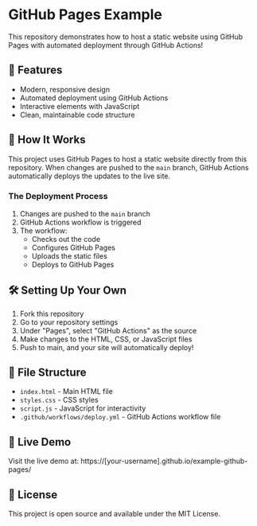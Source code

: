 # GitHub Pages Example

This repository demonstrates how to host a static website using GitHub Pages with automated deployment through GitHub Actions!

## 🌟 Features

- Modern, responsive design
- Automated deployment using GitHub Actions
- Interactive elements with JavaScript
- Clean, maintainable code structure

## 🚀 How It Works

This project uses GitHub Pages to host a static website directly from this repository. When changes are pushed to the `main` branch, GitHub Actions automatically deploys the updates to the live site.

### The Deployment Process

1. Changes are pushed to the `main` branch
2. GitHub Actions workflow is triggered
3. The workflow:
   - Checks out the code
   - Configures GitHub Pages
   - Uploads the static files
   - Deploys to GitHub Pages

## 🛠️ Setting Up Your Own

1. Fork this repository
2. Go to your repository settings
3. Under "Pages", select "GitHub Actions" as the source
4. Make changes to the HTML, CSS, or JavaScript files
5. Push to main, and your site will automatically deploy!

## 📝 File Structure

- `index.html` - Main HTML file
- `styles.css` - CSS styles
- `script.js` - JavaScript for interactivity
- `.github/workflows/deploy.yml` - GitHub Actions workflow file

## 🔗 Live Demo

Visit the live demo at: https://[your-username].github.io/example-github-pages/

## 📄 License

This project is open source and available under the MIT License. 